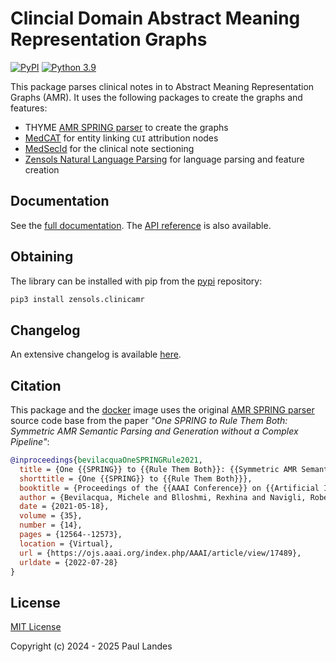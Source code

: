 # Clincial Domain Abstract Meaning Representation Graphs

[![PyPI][pypi-badge]][pypi-link]
[![Python 3.9][python39-badge]][python39-link]

This package parses clinical notes in to Abstract Meaning Representation Graphs
(AMR).  It uses the following packages to create the graphs and features:

* THYME [AMR SPRING parser] to create the graphs
* [MedCAT] for entity linking `CUI` attribution nodes
* [MedSecId] for the clinical note sectioning
* [Zensols Natural Language Parsing] for language parsing and feature creation


## Documentation

See the [full documentation](https://plandes.github.io/clinicamr/index.html).
The [API reference](https://plandes.github.io/clinicamr/api.html) is also
available.


## Obtaining

The library can be installed with pip from the [pypi] repository:
```bash
pip3 install zensols.clinicamr
```


## Changelog

An extensive changelog is available [here](CHANGELOG.md).


## Citation

This package and the [docker](./docker) image uses the original [AMR SPRING
parser] source code base from the paper *"One SPRING to Rule Them Both:
Symmetric AMR Semantic Parsing and Generation without a Complex Pipeline"*:

```bibtex
@inproceedings{bevilacquaOneSPRINGRule2021,
  title = {One {{SPRING}} to {{Rule Them Both}}: {{Symmetric AMR Semantic Parsing}} and {{Generation}} without a {{Complex Pipeline}}},
  shorttitle = {One {{SPRING}} to {{Rule Them Both}}},
  booktitle = {Proceedings of the {{AAAI Conference}} on {{Artificial Intelligence}}},
  author = {Bevilacqua, Michele and Blloshmi, Rexhina and Navigli, Roberto},
  date = {2021-05-18},
  volume = {35},
  number = {14},
  pages = {12564--12573},
  location = {Virtual},
  url = {https://ojs.aaai.org/index.php/AAAI/article/view/17489},
  urldate = {2022-07-28}
}
```


## License

[MIT License](LICENSE.md)

Copyright (c) 2024 - 2025 Paul Landes


<!-- links -->
[pypi]: https://pypi.org/project/zensols.clinicamr/
[pypi-link]: https://pypi.python.org/pypi/zensols.clinicamr
[pypi-badge]: https://img.shields.io/pypi/v/zensols.clinicamr.svg
[python39-badge]: https://img.shields.io/badge/python-3.9-blue.svg
[python39-link]: https://www.python.org/downloads/release/python-390

[AMR SPRING parser]: https://github.com/SapienzaNLP/spring
[MedCAT]: https://github.com/CogStack/MedCAT
[MedSecId]: https://github.com/plandes/mimicsid
[Zensols Natural Language Parsing]: https://github.com/plandes/nlparse
